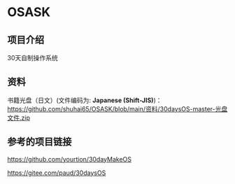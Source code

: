 # OSASK

## 项目介绍

30天自制操作系统

## 资料

书籍光盘（日文）(文件编码为: **Japanese (Shift-JIS)**)：
 https://github.com/shuhai65/OSASK/blob/main/资料/30daysOS-master-光盘文件.zip 



## 参考的项目链接

https://github.com/yourtion/30dayMakeOS

https://gitee.com/paud/30daysOS

